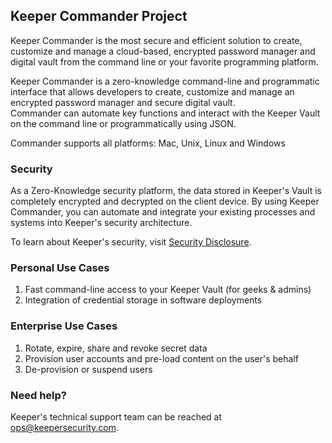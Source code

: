 Keeper Commander Project
----

Keeper Commander is the most secure and efficient solution to create, 
customize and manage a cloud-based, encrypted password manager and 
digital vault from the command line or your favorite programming platform.

Keeper Commander is a zero-knowledge command-line and programmatic 
interface that allows developers to create, customize and manage an 
encrypted password manager and secure digital vault.  
Commander can automate key functions and interact with the 
Keeper Vault on the command line or programmatically using JSON.

Commander supports all platforms: Mac, Unix, Linux and Windows

### Security

As a Zero-Knowledge security platform, the data stored in Keeper's Vault 
is completely encrypted and decrypted on the client device.  By using 
Keeper Commander, you can automate and integrate your existing processes 
and systems into Keeper's security architecture.

To learn about Keeper's security, visit [Security Disclosure](https://keepersecurity.com/security.html).

### Personal Use Cases

1. Fast command-line access to your Keeper Vault (for geeks & admins)
2. Integration of credential storage in software deployments 

### Enterprise Use Cases

1. Rotate, expire, share and revoke secret data 
2. Provision user accounts and pre-load content on the user's behalf 
3. De-provision or suspend users

### Need help?

Keeper's technical support team can be reached at ops@keepersecurity.com.
